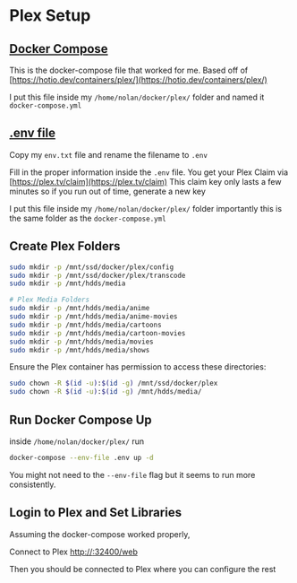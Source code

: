 # Plex Setup

## [Docker Compose](../docker/plex/docker-compose.yml)

This is the docker-compose file that worked for me. Based off of [https://hotio.dev/containers/plex/](https://hotio.dev/containers/plex/)

I put this file inside my `/home/nolan/docker/plex/` folder and named it `docker-compose.yml`

## [.env file](env.txt)

Copy my `env.txt` file and rename the filename to `.env`

Fill in the proper information inside the `.env` file. You get your Plex Claim via [https://plex.tv/claim](https://plex.tv/claim) This claim key only lasts a few minutes so if you run out of time, generate a new key

I put this file inside my `/home/nolan/docker/plex/` folder importantly this is the same folder as the `docker-compose.yml`

## Create Plex Folders

```sh
sudo mkdir -p /mnt/ssd/docker/plex/config
sudo mkdir -p /mnt/ssd/docker/plex/transcode
sudo mkdir -p /mnt/hdds/media

# Plex Media Folders
sudo mkdir -p /mnt/hdds/media/anime
sudo mkdir -p /mnt/hdds/media/anime-movies
sudo mkdir -p /mnt/hdds/media/cartoons
sudo mkdir -p /mnt/hdds/media/cartoon-movies
sudo mkdir -p /mnt/hdds/media/movies
sudo mkdir -p /mnt/hdds/media/shows
```

Ensure the Plex container has permission to access these directories:

```sh
sudo chown -R $(id -u):$(id -g) /mnt/ssd/docker/plex
sudo chown -R $(id -u):$(id -g) /mnt/hdds/media/

```

## Run Docker Compose Up

inside `/home/nolan/docker/plex/` run

```sh
docker-compose --env-file .env up -d
```

You might not need to the `--env-file` flag but it seems to run more consistently.

## Login to Plex and Set Libraries

Assuming the docker-compose worked properly, 

Connect to Plex [http://<server-ip>:32400/web](http://<server-ip>:32400/web)

Then you should be connected to Plex where you can configure the rest


